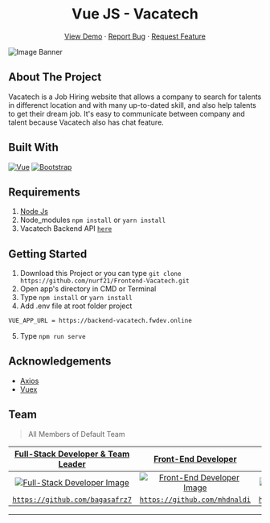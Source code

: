 <h1 align='center'>Vue JS - Vacatech</h1>
  <p align="center">
    <a href="https://vacatech.netlify.app/">View Demo</a>
    ·
    <a href="https://github.com/nurf21/Frontend-Vacatech/issues">Report Bug</a>
    ·
    <a href="https://github.com/nurf21/Frontend-Vacatech/issues">Request Feature</a>
  </p>

![Image Banner](https://user-images.githubusercontent.com/59104753/95675475-c6747480-0be1-11eb-86ee-3132d291ca67.png)

## About The Project

Vacatech is a Job Hiring website that allows a company to search for talents in differenct location and with many up-to-dated skill, and also help talents to get their dream job. It's easy to communicate between company and talent because Vacatech also has chat feature.

## Built With

[![Vue](https://img.shields.io/badge/Vue-v2.6.12-green)](https://github.com/vuejs/vue)
[![Bootstrap](https://img.shields.io/badge/Bootstrap-v4.5.2-blue)](https://github.com/bootstrap-vue/bootstrap-vue)

## Requirements

1. <a href="https://nodejs.org/en/download/">Node Js</a>
2. Node_modules `npm install` or `yarn install`
3. Vacatech Backend API [`here`](https://github.com/nurf21/Backend-API-Vacatech)

## Getting Started

1. Download this Project or you can type `git clone https://github.com/nurf21/Frontend-Vacatech.git`
2. Open app's directory in CMD or Terminal
3. Type `npm install` or `yarn install`
4. Add .env file at root folder project

```sh
VUE_APP_URL = https://backend-vacatech.fwdev.online
```

5. Type `npm run serve`

## Acknowledgements

- [Axios](https://www.npmjs.com/package/axios)
- [Vuex](https://vuex.vuejs.org/)

## Team

> All Members of Default Team

|                                   <a href="https://github.com/bagasafrz7" target="_blank">**Full-Stack Developer & Team Leader**</a>                                   |                                          <a href="https://github.com/mhdnaldi" target="_blank">**Front-End Developer**</a>                                          |                                          <a href="https://github.com/ardhikarn" target="_blank">**Front-End Developer**</a>                                          |                                          <a href="https://github.com/nurf21" target="_blank">**Back-End Developer**</a>                                          |                                          <a href="https://github.com/careerdimasprayoga" target="_blank">**Back-End Developer**</a>                                          |
| :--------------------------------------------------------------------------------------------------------------------------------------------------------------------: | :-----------------------------------------------------------------------------------------------------------------------------------------------------------------: | :------------------------------------------------------------------------------------------------------------------------------------------------------------------: | :--------------------------------------------------------------------------------------------------------------------------------------------------------------: | :--------------------------------------------------------------------------------------------------------------------------------------------------------------------------: |
| [![Full-Stack Developer Image](https://avatars3.githubusercontent.com/u/58078070?s=400&u=2bd92c36a3400d5523909fc8319025a703a68461&v=4)](https://github.com/bagasafrz7) | [![Front-End Developer Image](https://avatars3.githubusercontent.com/u/50584044?s=400&u=6b5e4649dc263aa17b1924e7dc656e0550b2c2bc&v=4)](https://github.com/mhdnaldi) | [![Front-End Developer Image](https://avatars1.githubusercontent.com/u/62016621?s=400&u=8a784a8febbe53913f7f81ec28bd4688dbe6278c&v=4)](https://github.com/ardhikarn) | [![Back-End Developer Image](https://avatars2.githubusercontent.com/u/59104753?s=400&u=47d2fd5039e33093e0c2f68ea2a0a2c170934e73&v=4)](https://github.com/nurf21) | [![Back-End Developer Image](https://avatars1.githubusercontent.com/u/66796874?s=400&u=9923d61a23f9bb11683c3f5c523387b87a41c455&v=4)](https://github.com/careerdimasprayoga) |
|                                      <a href="https://github.com/bagasafrz7" target="_blank">`https://github.com/bagasafrz7`</a>                                       |                                       <a href="https://github.com/mhdnaldi" target="_blank">`https://github.com/mhdnaldi`</a>                                       |                                      <a href="https://github.com/ardhikarn" target="_blank">`https://github.com/ardhikarn`</a>                                       |                                       <a href="https://github.com/nurf21" target="_blank">`https://github.com/nurf21`</a>                                        |                                 <a href="https://github.com/careerdimasprayoga" target="_blank">`https://github.com/careerdimasprayoga`</a>                                  |

---
